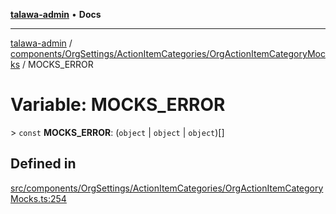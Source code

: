[**talawa-admin**](../../../../../README.md) • **Docs**

***

[talawa-admin](../../../../../modules.md) / [components/OrgSettings/ActionItemCategories/OrgActionItemCategoryMocks](../README.md) / MOCKS\_ERROR

# Variable: MOCKS\_ERROR

\> `const` **MOCKS\_ERROR**: (`object` \| `object` \| `object`)[]

## Defined in

[src/components/OrgSettings/ActionItemCategories/OrgActionItemCategoryMocks.ts:254](https://github.com/PalisadoesFoundation/talawa-admin/blob/c49a58cefb47697eb25ed53aa1ef6d685c772d3e/src/components/OrgSettings/ActionItemCategories/OrgActionItemCategoryMocks.ts#L254)
